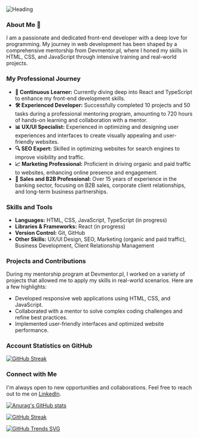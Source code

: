 ![Heading](https://github.com/KatarzynaDworak/KatarzynaDworak/assets/147186733/b7c6a505-020c-4513-adc2-2c645d3fcd86)


### About Me 👋
I am a passionate and dedicated front-end developer with a deep love for programming. My journey in web development has been shaped by a comprehensive mentorship from Devmentor.pl, where I honed my skills in HTML, CSS, and JavaScript through intensive training and real-world projects.

### My Professional Journey
- **🌱 Continuous Learner:** Currently diving deep into React and TypeScript to enhance my front-end development skills.
- **🛠️ Experienced Developer:** Successfully completed 10 projects and 50 tasks during a professional mentoring program, amounting to 720 hours of hands-on learning and collaboration with a mentor.
- **📊 UX/UI Specialist:** Experienced in optimizing and designing user experiences and interfaces to create visually appealing and user-friendly websites.
- **🔍 SEO Expert:** Skilled in optimizing websites for search engines to improve visibility and traffic.
- **📈 Marketing Professional:** Proficient in driving organic and paid traffic to websites, enhancing online presence and engagement.
- **💼 Sales and B2B Professional:** Over 15 years of experience in the banking sector, focusing on B2B sales, corporate client relationships, and long-term business partnerships.

### Skills and Tools
- **Languages:** HTML, CSS, JavaScript, TypeScript (in progress)
- **Libraries & Frameworks:** React (in progress)
- **Version Control:** Git, GitHub
- **Other Skills:** UX/UI Design, SEO, Marketing (organic and paid traffic), Business Development, Client Relationship Management

### Projects and Contributions
During my mentorship program at Devmentor.pl, I worked on a variety of projects that allowed me to apply my skills in real-world scenarios. Here are a few highlights:
- Developed responsive web applications using HTML, CSS, and JavaScript.
- Collaborated with a mentor to solve complex coding challenges and refine best practices.
- Implemented user-friendly interfaces and optimized website performance.

### Account Statistics on GitHub
[![GitHub Streak](https://streak-stats.demolab.com/?user=katarzynadworak)](https://git.io/streak-stats)

### Connect with Me
I'm always open to new opportunities and collaborations. Feel free to reach out to me on [LinkedIn](https://www.linkedin.com/in/katarzynadworakk/).



[![Anurag's GitHub stats](https://github-readme-stats.vercel.app/api?username=katarzynadworak)](https://github.com/katarzynadworak/github-readme-stats)

[![GitHub Streak](https://streak-stats.demolab.com/?user=katarzynadworak)](https://git.io/streak-stats)

[![GitHub Trends SVG](https://api.githubtrends.io/user/svg/katarzynadworak/langs)](https://githubtrends.io)
